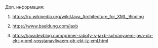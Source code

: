 Доп. информация:

1. https://ru.wikipedia.org/wiki/Java_Architecture_for_XML_Binding

2. https://www.baeldung.com/jaxb

3. https://javadevblog.com/primer-raboty-s-jaxb-sohranyaem-java-ob-ekt-v-xml-vosstanavlivaem-ob-ekt-iz-xml.html 